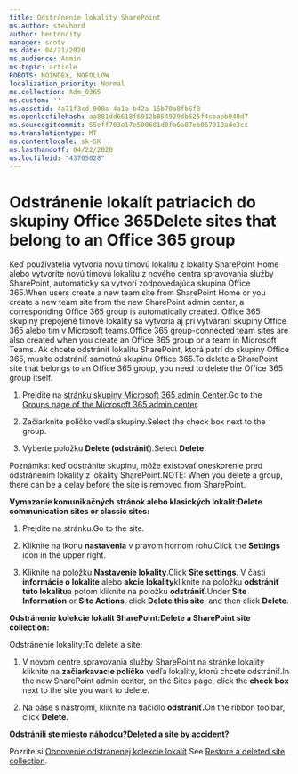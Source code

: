 ```yaml
---
title: Odstránenie lokality SharePoint
ms.author: stevhord
author: bentoncity
manager: scotv
ms.date: 04/21/2020
ms.audience: Admin
ms.topic: article
ROBOTS: NOINDEX, NOFOLLOW
localization_priority: Normal
ms.collection: Adm_O365
ms.custom: ''
ms.assetid: 4a71f3cd-000a-4a1a-b42a-15b70a8fb6f8
ms.openlocfilehash: aa881dd6618f6912b854929db625f4cbaeb048d7
ms.sourcegitcommit: 55eff703a17e500681d8fa6a87eb067019ade3cc
ms.translationtype: MT
ms.contentlocale: sk-SK
ms.lasthandoff: 04/22/2020
ms.locfileid: "43705028"
---
```

# <a name="delete-sites-that-belong-to-an-office-365-group"></a><span data-ttu-id="067e8-102">Odstránenie lokalít patriacich do skupiny Office 365</span><span class="sxs-lookup"><span data-stu-id="067e8-102">Delete sites that belong to an Office 365 group</span></span>

<span data-ttu-id="067e8-103">Keď používatelia vytvoria novú tímovú lokalitu z lokality SharePoint Home alebo vytvoríte novú tímovú lokalitu z nového centra spravovania služby SharePoint, automaticky sa vytvorí zodpovedajúca skupina Office 365.</span><span class="sxs-lookup"><span data-stu-id="067e8-103">When users create a new team site from SharePoint Home or you create a new team site from the new SharePoint admin center, a corresponding Office 365 group is automatically created.</span></span> <span data-ttu-id="067e8-104">Office 365 skupiny prepojené tímové lokality sa vytvoria aj pri vytváraní skupiny Office 365 alebo tím v Microsoft teams.</span><span class="sxs-lookup"><span data-stu-id="067e8-104">Office 365 group-connected team sites are also created when you create an Office 365 group or a team in Microsoft Teams.</span></span> <span data-ttu-id="067e8-105">Ak chcete odstrániť lokalitu SharePoint, ktorá patrí do skupiny Office 365, musíte odstrániť samotnú skupinu Office 365.</span><span class="sxs-lookup"><span data-stu-id="067e8-105">To delete a SharePoint site that belongs to an Office 365 group, you need to delete the Office 365 group itself.</span></span> 
  
1. <span data-ttu-id="067e8-106">Prejdite na [stránku skupiny Microsoft 365 admin Center](https://portal.office.com/adminportal/home#/groups).</span><span class="sxs-lookup"><span data-stu-id="067e8-106">Go to the [Groups page of the Microsoft 365 admin center](https://portal.office.com/adminportal/home#/groups).</span></span>
    
2. <span data-ttu-id="067e8-107">Začiarknite políčko vedľa skupiny.</span><span class="sxs-lookup"><span data-stu-id="067e8-107">Select the check box next to the group.</span></span>
    
3. <span data-ttu-id="067e8-108">Vyberte položku **Delete (odstrániť**).</span><span class="sxs-lookup"><span data-stu-id="067e8-108">Select **Delete**.</span></span>
    
<span data-ttu-id="067e8-109">Poznámka: keď odstránite skupinu, môže existovať oneskorenie pred odstránením lokality z lokality SharePoint.</span><span class="sxs-lookup"><span data-stu-id="067e8-109">NOTE: When you delete a group, there can be a delay before the site is removed from SharePoint.</span></span>
  
<span data-ttu-id="067e8-110">**Vymazanie komunikačných stránok alebo klasických lokalít:**</span><span class="sxs-lookup"><span data-stu-id="067e8-110">**Delete communication sites or classic sites:**</span></span>

1. <span data-ttu-id="067e8-111">Prejdite na stránku.</span><span class="sxs-lookup"><span data-stu-id="067e8-111">Go to the site.</span></span>
  
2. <span data-ttu-id="067e8-112">Kliknite na ikonu **nastavenia** v pravom hornom rohu.</span><span class="sxs-lookup"><span data-stu-id="067e8-112">Click the **Settings** icon in the upper right.</span></span> 
  
3. <span data-ttu-id="067e8-113">Kliknite na položku **Nastavenie lokality**.</span><span class="sxs-lookup"><span data-stu-id="067e8-113">Click **Site settings**.</span></span> <span data-ttu-id="067e8-114">V časti **informácie o lokalite** alebo **akcie lokality**kliknite na položku **odstrániť túto lokalitu**a potom kliknite na položku **odstrániť**.</span><span class="sxs-lookup"><span data-stu-id="067e8-114">Under **Site Information** or **Site Actions**, click **Delete this site**, and then click **Delete**.</span></span>
  
<span data-ttu-id="067e8-115">**Odstránenie kolekcie lokalít SharePoint:**</span><span class="sxs-lookup"><span data-stu-id="067e8-115">**Delete a SharePoint site collection:**</span></span>

<span data-ttu-id="067e8-116">Odstránenie lokality:</span><span class="sxs-lookup"><span data-stu-id="067e8-116">To delete a site:</span></span>
  
1. <span data-ttu-id="067e8-117">V novom centre spravovania služby SharePoint na stránke lokality kliknite na **začiarkavacie políčko** vedľa lokality, ktorú chcete odstrániť.</span><span class="sxs-lookup"><span data-stu-id="067e8-117">In the new SharePoint admin center, on the Sites page, click the **check box** next to the site you want to delete.</span></span> 
    
2. <span data-ttu-id="067e8-118">Na páse s nástrojmi, kliknite na tlačidlo **odstrániť.**</span><span class="sxs-lookup"><span data-stu-id="067e8-118">On the ribbon toolbar, click **Delete.**</span></span>
    
<span data-ttu-id="067e8-119">**Odstránili ste miesto náhodou?**</span><span class="sxs-lookup"><span data-stu-id="067e8-119">**Deleted a site by accident?**</span></span>

<span data-ttu-id="067e8-120">Pozrite si [Obnovenie odstránenej kolekcie lokalít](https://go.microsoft.com/fwlink/?linkid=867660).</span><span class="sxs-lookup"><span data-stu-id="067e8-120">See [Restore a deleted site collection](https://go.microsoft.com/fwlink/?linkid=867660).</span></span>
  

